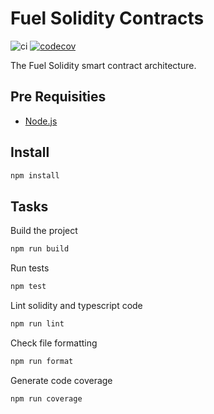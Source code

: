 # Fuel Solidity Contracts

![ci](https://github.com/fuellabs/fuel-sol/workflows/Node.js%20Tests%20and%20Coverage/badge.svg?branch=master)
[![codecov](https://codecov.io/gh/fuellabs/fuel-sol/branch/master/graph/badge.svg?token=FVXeaaBA3d)](https://codecov.io/gh/fuellabs/fuel-sol)

The Fuel Solidity smart contract architecture.

## Pre Requisities

- [Node.js](https://nodejs.org/en/blog/release/v14.0.0/)

## Install

```sh
npm install
```

## Tasks

Build the project

```sh
npm run build
```

Run tests

```sh
npm test
```

Lint solidity and typescript code

```sh
npm run lint
```

Check file formatting

```sh
npm run format
```

Generate code coverage

```sh
npm run coverage
```
